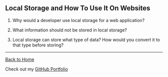 ## Local Storage and How To Use It On Websites

1. Why would a developer use local storage for a web application?

2. What information should not be stored in local storage?

3. Local storage can store what type of data? How would you convert it to that type before storing?


---

[Back to Home](README.md)

Check out my [GitHub Portfolio](https://github.com/dmenezessousa/)